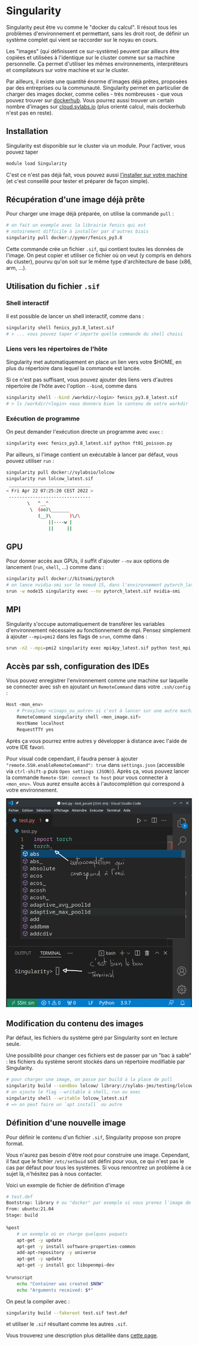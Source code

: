 # Singularity

Singularity peut être vu comme le "docker du calcul". Il résout tous les problèmes d'environnement et permettant, sans les droit root, de définir un système complet qui vient se raccorder sur le noyau en cours.

Les "images" (qui définissent ce sur-système) peuvent par ailleurs être copiées et utilisées à l'identique sur le cluster comme sur sa machine personnelle. Ça permet d'utiliser les mêmes environnements, interpréteurs et compilateurs sur votre machine et sur le cluster.

Par ailleurs, il existe une quantité énorme d'images déjà prêtes, proposées par des entreprises ou la communauté. Singularity permet en particulier de charger des images docker, comme celles - très nombreuses - que vous pouvez trouver sur [dockerhub](https://hub.docker.com/). Vous pourrez aussi trouver un certain nombre d'images sur [cloud.sylabs.io](https://cloud.sylabs.io/library/) (plus orienté calcul, mais dockerhub n'est pas en reste).

## Installation

Singularity est disponible sur le cluster via un module. Pour l'activer, vous pouvez taper

```bash
module load Singularity
```

C'est ce n'est pas déjà fait, vous pouvez aussi [l'installer sur votre machine](https://sylabs.io/guides/3.0/user-guide/installation.html) (et c'est conseillé pour tester et préparer de façon simple).

## Récupération d'une image déjà prête

Pour charger une image déjà préparée, on utilise la commande `pull` :

```bash
# on fait un exemple avec la librairie fenics qui est
# notoirement difficile à installer par d'autres biais
singularity pull docker://pymor/fenics_py3.8
```

Cette commande crée un fichier `.sif`, qui contient toutes les données de l'image. On peut copier et utiliser ce fichier où on veut (y compris en dehors du cluster), pourvu qu'on soit sur le même type d'architecture de base (x86, arm, ...).

## Utilisation du fichier `.sif`

### Shell interactif

Il est possible de lancer un shell interactif, comme dans :

```bash
singularity shell fenics_py3.8_latest.sif
# > ... vous pouvez taper n'importe quelle commande du shell choisi
```

### Liens vers les répertoires de l'hôte

Singularity met automatiquement en place un lien vers votre $HOME, en plus du répertoire dans lequel la commande est lancée.

Si ce n'est pas suffisant, vous pouvez ajouter des liens vers d'autres répertoire de l'hôte avec l'option `--bind`, comme dans

```bash
singularity shell --bind /workdir/<login> fenics_py3.8_latest.sif
# > ls /workdir/<login> vous donnera bien le contenu de votre workdir
```

### Exécution de programme

On peut demander l'exécution directe un programme avec `exec` :

```bash
singularity exec fenics_py3.8_latest.sif python ft01_poisson.py
```

Par ailleurs, si l'image contient un exécutable à lancer par défaut, vous pouvez utiliser `run` :

```bash
singularity pull docker://sylabsio/lolcow
singularity run lolcow_latest.sif 
 _______________________________
< Fri Apr 22 07:25:20 CEST 2022 >
 -------------------------------
        \   ^__^
         \  (oo)\_______
            (__)\       )\/\
                ||----w |
                ||     ||
```

## GPU

Pour donner accès aux GPUs, il suffit d'ajouter `--nv` aux options de lancement (`run`, `shell`, ...) comme dans :

```bash
singularity pull docker://bitnami/pytorch
# on lance nvidia-smi sur le noeud 15, dans l'environnement pytorch_latest.sif
srun -w node15 singularity exec --nv pytorch_latest.sif nvidia-smi
```

## MPI

Singularity s'occupe automatiquement de transférer les variables d'environnement nécessaire au fonctionnement de mpi. Pensez simplement à ajouter `--mpi=pmi2` dans les flags de `srun`, comme dans :

```bash
srun -n2 --mpi=pmi2 singularity exec mpi4py_latest.sif python test_mpi.py
```

## Accès par ssh, configuration des IDEs

Vous pouvez enregistrer l'environnement comme une machine sur laquelle se connecter avec ssh en ajoutant un `RemoteCommand` dans votre `.ssh/config` :

```bash
Host <mon_env>
    # ProxyJump <cinaps_ou_autre> si c'est à lancer sur une autre machine
    RemoteCommand singularity shell <mon_image.sif>
    HostName localhost
    RequestTTY yes
```

Après ça vous pourrez entre autres y développer à distance avec l'aide de votre IDE favori.

Pour visual code cependant, il faudra penser à ajouter `"remote.SSH.enableRemoteCommand": true` dans `settings.json` (accessible via `ctrl-shift-p` puis `Open settings (JSON)`). Après ça, vous pouvez lancer la commande `Remote-SSH: connect to host` pour vous connecter à `<mon_env>`. Vous aurez ensuite accès à l'autocomplétion qui correspond à votre environnement.

![code_singularity](code_singularity.png)

## Modification du contenu des images

Par défaut, les fichiers du système géré par Singularity sont en lecture seule.

Une possibilité pour changer ces fichiers est de passer par un "bac à sable" : les fichiers du système seront stockés dans un répertoire modifiable par Singularity.

```bash
# pour charger une image, on passe par build à la place de pull
singularity build --sandbox lolcow/ library://sylabs-jms/testing/lolcow
# on ajoute le flag --writable à shell, run ou exec
singularity shell --writable lolcow_latest.sif
# => on peut faire un `apt install` ou autre
```

## Définition d'une nouvelle image

Pour définir le contenu d'un fichier `.sif`, Singularity propose son propre format.

Vous n'aurez pas besoin d'être root pour construire une image. Cependant, il faut que le fichier `/etc/setbuid` soit défini pour vous, ce qui n'est pas le cas par défaut pour tous les systèmes. Si vous rencontrez un problème à ce sujet là, n'hésitez pas à nous contacter.

Voici un exemple de fichier de définition d'image

```bash
# test.def
Bootstrap: library # ou "docker" par exemple si vous prenez l'image de base dans dockerhub
From: ubuntu:21.04
Stage: build

%post
    # un exemple où on charge quelques paquets
    apt-get -y update 
    apt-get -y install software-properties-common 
    add-apt-repository -y universe 
    apt-get -y update 
    apt-get -y install gcc libopenmpi-dev

%runscript
    echo "Container was created $NOW"
    echo "Arguments received: $*"
```

On peut la compiler avec :

```bash
singularity build --fakeroot test.sif test.def
```

et utiliser le `.sif` résultant comme les autres `.sif`.

Vous trouverez une description plus détaillée dans [cette page](https://sylabs.io/guides/3.5/user-guide/definition_files.html).
